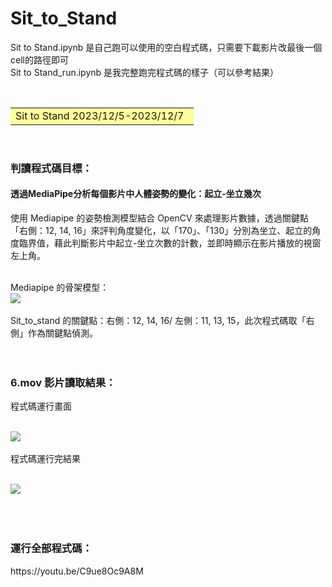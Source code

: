 # Sit_to_Stand

Sit to Stand.ipynb 是自己跑可以使用的空白程式碼，只需要下載影片改最後一個cell的路徑即可<br>
Sit to Stand_run.ipynb 是我完整跑完程式碼的樣子（可以參考結果）


&emsp;<font size=6><table><tr><td bgcolor=#ffff99> 
Sit to Stand 2023/12/5-2023/12/7&ensp; </td></tr></table></font>
<br>
<h3>判讀程式碼目標：</h3>
<h4>透過MediaPipe分析每個影片中人體姿勢的變化：起立-坐立幾次</h4> 

使用 Mediapipe 的姿勢檢測模型結合 OpenCV 來處理影片數據，透過關鍵點「右側：12, 14, 16」來評判角度變化，以「170」、「130」分別為坐立、起立的角度臨界值，藉此判斷影片中起立-坐立次數的計數，並即時顯示在影片播放的視窗左上角。
<br>
<br>

Mediapipe 的骨架模型：
<br>
![](https://imgur.com/C98MGPb.png)<br>
<br>
Sit_to_stand 的關鍵點：右側：12, 14, 16/ 左側：11, 13, 15，此次程式碼取「右側」作為關鍵點偵測。
<br>
<br>
<br>
<h3>6.mov 影片讀取結果：</h3>
程式碼運行畫面<br>
<br>

![](https://imgur.com/HQbCSQ0.png)<br>
<br>
程式碼運行完結果<br>
<br>

![](https://imgur.com/kVSayuH.png)<br>
<br>
<br>
<br>
<h3>運行全部程式碼：</h3>
https://youtu.be/C9ue8Oc9A8M
<br>
<br>
<br>
